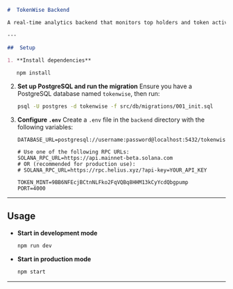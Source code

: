 

````markdown
#  TokenWise Backend

A real-time analytics backend that monitors top holders and token activity on the Solana blockchain.

---

##  Setup

1. **Install dependencies**  
   
   npm install
````

2. **Set up PostgreSQL and run the migration**
   Ensure you have a PostgreSQL database named `tokenwise`, then run:

   ```sh
   psql -U postgres -d tokenwise -f src/db/migrations/001_init.sql
   ```

3. **Configure `.env`**
   Create a `.env` file in the `backend` directory with the following variables:
   

   ```env
   DATABASE_URL=postgresql://username:password@localhost:5432/tokenwise

   # Use one of the following RPC URLs:
   SOLANA_RPC_URL=https://api.mainnet-beta.solana.com
   # OR (recommended for production use):
   # SOLANA_RPC_URL=https://rpc.helius.xyz/?api-key=YOUR_API_KEY

   TOKEN_MINT=9BB6NFEcjBCtnNLFko2FqVQBq8HHM13kCyYcdQbgpump
   PORT=4000
   ```

---

## Usage

* **Start in development mode**

  ```sh
  npm run dev
  ```

* **Start in production mode**

  ```sh
  npm start
  ```

---



```
